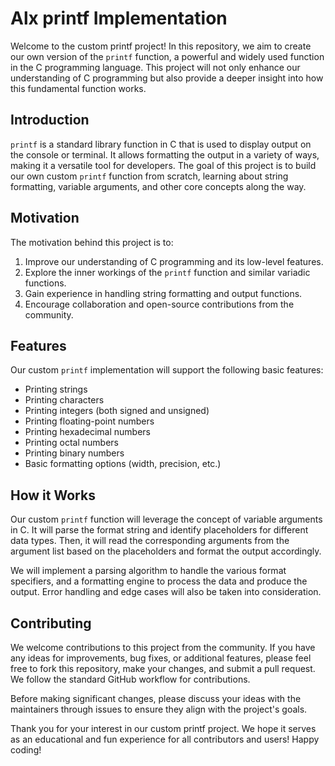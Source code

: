 # Alx printf Implementation

Welcome to the custom printf project! In this repository, we aim to create our own version of the `printf` function, a powerful and widely used function in the C programming language. This project will not only enhance our understanding of C programming but also provide a deeper insight into how this fundamental function works.


## Introduction

`printf` is a standard library function in C that is used to display output on the console or terminal. It allows formatting the output in a variety of ways, making it a versatile tool for developers. The goal of this project is to build our own custom `printf` function from scratch, learning about string formatting, variable arguments, and other core concepts along the way.

## Motivation

The motivation behind this project is to:

1. Improve our understanding of C programming and its low-level features.
2. Explore the inner workings of the `printf` function and similar variadic functions.
3. Gain experience in handling string formatting and output functions.
4. Encourage collaboration and open-source contributions from the community.

## Features

Our custom `printf` implementation will support the following basic features:

- Printing strings
- Printing characters
- Printing integers (both signed and unsigned)
- Printing floating-point numbers
- Printing hexadecimal numbers
- Printing octal numbers
- Printing binary numbers
- Basic formatting options (width, precision, etc.)

## How it Works

Our custom `printf` function will leverage the concept of variable arguments in C. It will parse the format string and identify placeholders for different data types. Then, it will read the corresponding arguments from the argument list based on the placeholders and format the output accordingly.

We will implement a parsing algorithm to handle the various format specifiers, and a formatting engine to process the data and produce the output. Error handling and edge cases will also be taken into consideration.

## Contributing

We welcome contributions to this project from the community. If you have any ideas for improvements, bug fixes, or additional features, please feel free to fork this repository, make your changes, and submit a pull request. We follow the standard GitHub workflow for contributions.

Before making significant changes, please discuss your ideas with the maintainers through issues to ensure they align with the project's goals.

Thank you for your interest in our custom printf project. We hope it serves as an educational and fun experience for all contributors and users! Happy coding!
